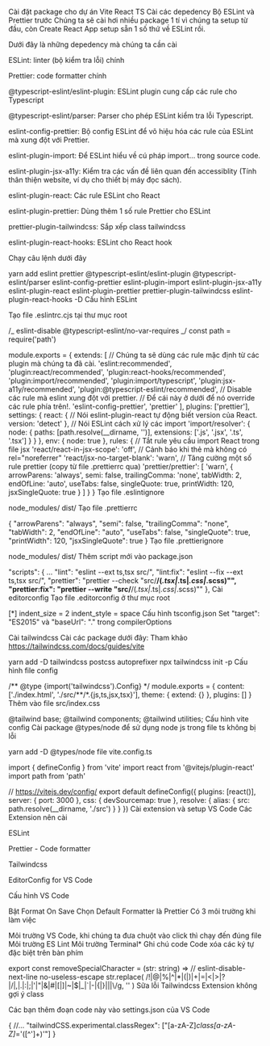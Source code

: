 Cài đặt package cho dự án Vite React TS
Cài các depedency
Bộ ESLint và Prettier trước
Chúng ta sẽ cài hơi nhiều package 1 tí vì chúng ta setup từ đầu, còn Create React App setup sẵn 1 số thứ về ESLint rồi.

Dưới đây là những depedency mà chúng ta cần cài

ESLint: linter (bộ kiểm tra lỗi) chính

Prettier: code formatter chính

@typescript-eslint/eslint-plugin: ESLint plugin cung cấp các rule cho Typescript

@typescript-eslint/parser: Parser cho phép ESLint kiểm tra lỗi Typescript.

eslint-config-prettier: Bộ config ESLint để vô hiệu hóa các rule của ESLint mà xung đột với Prettier.

eslint-plugin-import: Để ESLint hiểu về cú pháp import... trong source code.

eslint-plugin-jsx-a11y: Kiểm tra các vấn đề liên quan đến accessiblity (Tính thân thiện website, ví dụ cho thiết bị máy đọc sách).

eslint-plugin-react: Các rule ESLint cho React

eslint-plugin-prettier: Dùng thêm 1 số rule Prettier cho ESLint

prettier-plugin-tailwindcss: Sắp xếp class tailwindcss

eslint-plugin-react-hooks: ESLint cho React hook

Chạy câu lệnh dưới đây

yarn add eslint prettier @typescript-eslint/eslint-plugin @typescript-eslint/parser eslint-config-prettier eslint-plugin-import eslint-plugin-jsx-a11y eslint-plugin-react eslint-plugin-prettier prettier-plugin-tailwindcss eslint-plugin-react-hooks -D
Cấu hình ESLint

Tạo file .eslintrc.cjs tại thư mục root

/_ eslint-disable @typescript-eslint/no-var-requires _/
const path = require('path')

module.exports = {
extends: [
// Chúng ta sẽ dùng các rule mặc định từ các plugin mà chúng ta đã cài.
'eslint:recommended',
'plugin:react/recommended',
'plugin:react-hooks/recommended',
'plugin:import/recommended',
'plugin:import/typescript',
'plugin:jsx-a11y/recommended',
'plugin:@typescript-eslint/recommended',
// Disable các rule mà eslint xung đột với prettier.
// Để cái này ở dưới để nó override các rule phía trên!.
'eslint-config-prettier',
'prettier'
],
plugins: ['prettier'],
settings: {
react: {
// Nói eslint-plugin-react tự động biết version của React.
version: 'detect'
},
// Nói ESLint cách xử lý các import
'import/resolver': {
node: {
paths: [path.resolve(__dirname, '')],
extensions: ['.js', '.jsx', '.ts', '.tsx']
}
}
},
env: {
node: true
},
rules: {
// Tắt rule yêu cầu import React trong file jsx
'react/react-in-jsx-scope': 'off',
// Cảnh báo khi thẻ <a target='_blank'> mà không có rel="noreferrer"
'react/jsx-no-target-blank': 'warn',
// Tăng cường một số rule prettier (copy từ file .prettierrc qua)
'prettier/prettier': [
'warn',
{
arrowParens: 'always',
semi: false,
trailingComma: 'none',
tabWidth: 2,
endOfLine: 'auto',
useTabs: false,
singleQuote: true,
printWidth: 120,
jsxSingleQuote: true
}
]
}
}
Tạo file .eslintignore

node_modules/
dist/
Tạo file .prettierrc

{
"arrowParens": "always",
"semi": false,
"trailingComma": "none",
"tabWidth": 2,
"endOfLine": "auto",
"useTabs": false,
"singleQuote": true,
"printWidth": 120,
"jsxSingleQuote": true
}
Tạo file .prettierignore

node_modules/
dist/
Thêm script mới vào package.json

"scripts": {
...
"lint": "eslint --ext ts,tsx src/",
"lint:fix": "eslint --fix --ext ts,tsx src/",
"prettier": "prettier --check \"src/**/(_.tsx|_.ts|_.css|_.scss)\"",
"prettier:fix": "prettier --write \"src/**/(_.tsx|_.ts|_.css|_.scss)\""
},
Cài editorconfig
Tạo file .editorconfig ở thư mục root

[\*]
indent_size = 2
indent_style = space
Cấu hình tsconfig.json
Set "target": "ES2015" và "baseUrl": "." trong compilerOptions

Cài tailwindcss
Cài các package dưới đây: Tham khảo https://tailwindcss.com/docs/guides/vite

yarn add -D tailwindcss postcss autoprefixer
npx tailwindcss init -p
Cấu hình file config

/** @type {import('tailwindcss').Config} \*/
module.exports = {
content: ['./index.html', './src/**/\*.{js,ts,jsx,tsx}'],
theme: {
extend: {}
},
plugins: []
}
Thêm vào file src/index.css

@tailwind base;
@tailwind components;
@tailwind utilities;
Cấu hình vite config
Cài package @types/node để sử dụng node js trong file ts không bị lỗi

yarn add -D @types/node
file vite.config.ts

import { defineConfig } from 'vite'
import react from '@vitejs/plugin-react'
import path from 'path'

// https://vitejs.dev/config/
export default defineConfig({
plugins: [react()],
server: {
port: 3000
},
css: {
devSourcemap: true
},
resolve: {
alias: {
src: path.resolve(\_\_dirname, './src')
}
}
})
Cài extension và setup VS Code
Các Extension nên cài

ESLint

Prettier - Code formatter

Tailwindcss

EditorConfig for VS Code

Cấu hình VS Code

Bật Format On Save
Chọn Default Formatter là Prettier
Có 3 môi trường khi làm việc

Môi trường VS Code, khi chúng ta đưa chuột vào click thì chạy đến đúng file
Môi trường ES Lint
Môi trường Terminal\*
Ghi chú code
Code xóa các ký tự đặc biệt trên bàn phím

export const removeSpecialCharacter = (str: string) =>
// eslint-disable-next-line no-useless-escape
str.replace(
/!|@|%|\^|\*|\(|\)|\+|\=|\<|\>|\?|\/|,|\.|\:|\;|\'|\"|\&|\#|\[|\]|~|\$|\_|`|-|{|}|\||\\/g,
''
)
Sữa lỗi Tailwindcss Extension không gợi ý class

Các bạn thêm đoạn code này vào settings.json của VS Code

{
//...
"tailwindCSS.experimental.classRegex": ["[a-zA-Z]_class[a-zA-Z]_='([^']+)'"]
}
